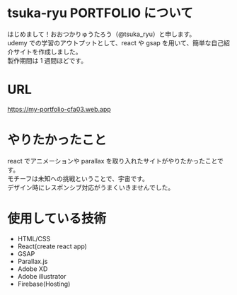 # tsuka-ryu PORTFOLIO について

はじめまして！おおつかりゅうたろう（@tsuka_ryu）と申します。  
udemy での学習のアウトプットとして、react や gsap を用いて、簡単な自己紹介サイトを作成しました。  
製作期間は 1 週間ほどです。

# URL

https://my-portfolio-cfa03.web.app

# やりたかったこと

react でアニメーションや parallax を取り入れたサイトがやりたかったことです。  
モチーフは未知への挑戦ということで、宇宙です。  
デザイン時にレスポンシブ対応がうまくいきませんでした。

# 使用している技術

- HTML/CSS
- React(create react app)
- GSAP
- Parallax.js
- Adobe XD
- Adobe illustrator
- Firebase(Hosting)
